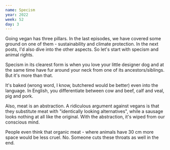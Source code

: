 ```yaml
---
name: Specism
year: 2022
week: 52
day: 3
---
```


Going vegan has three pillars. In the last episodes, we have covered some ground
on one of them - sustainability and climate protection. In the next posts, I'd
also dive into the other aspects. So let's start with specism and animal rights.

Specism in its clearest form is when you love your little designer dog and at
the same time have fur around your neck from one of its ancestors/siblings. But
it's more than that.

It's baked (wrong word, I know, butchered would be better) even into the
language. In English, you differentiate between cow and beef, calf and veal, pig
and pork.

Also, meat is an abstraction. A ridiculous argument against vegans is that they
substitute meat with "identically looking alternatives", while a sausage looks
nothing at all like the original. With the abstraction, it's wiped from our
conscious mind.

People even think that organic meat - where animals have 30 cm more space would
be less cruel. No. Someone cuts these throats as well in the end.
